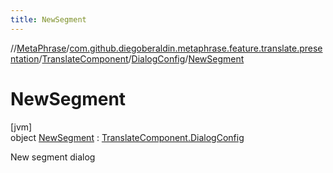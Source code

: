 ```yaml
---
title: NewSegment
---
```

//[MetaPhrase](../../../../../index.html)/[com.github.diegoberaldin.metaphrase.feature.translate.presentation](../../../index.html)/[TranslateComponent](../../index.html)/[DialogConfig](../index.html)/[NewSegment](index.html)



# NewSegment



[jvm]\
object [NewSegment](index.html) : [TranslateComponent.DialogConfig](../index.html)

New segment dialog


